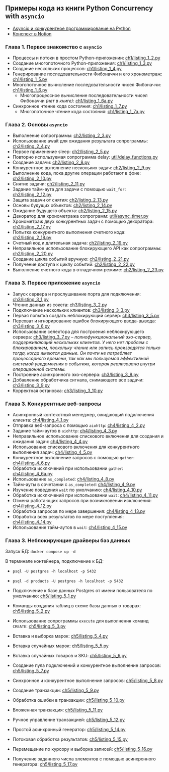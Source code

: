 ## Примеры кода из книги Python Concurrency with `asyncio` 

- [Asyncio и конкурентное программирование на Python](http://library.hazadus.ru/books/47/details/)
- [Конспект в Notion](https://www.notion.so/hazadus/asyncio-f580c8ef34b34318a33de02a40461834?pvs=4)

### Глава 1. Первое знакомство с `asyncio`

- Процессы и потоки в простом Python-приложении: [ch1/listing_1_2.py](ch1/listing_1_2.py)
- Создание многопоточного Python-приложения: [ch1/listing_1_3.py](ch1/listing_1_3.py)
- Создание нескольких процессов: [ch1/listing_1_4.py](ch1/listing_1_4.py)
- Генерирование последовательности Фибоначчи и его хронометраж: [ch1/listing_1_5.py](ch1/listing_1_5.py)
- Многопоточное вычисление последовательности чисел Фибоначчи: [ch1/listing_1_6.py](ch1/listing_1_6.py)
   - Многопроцессное вычисление последовательности чисел Фибоначчи _(нет в книге)_: [ch1/listing_1_6a.py](ch1/listing_1_6a.py) 
- Синхронное чтение кода состояния: [ch1/listing_1_7.py](ch1/listing_1_7.py)
   - Многопоточное чтение кода состояния: [ch1/listing_1_7a.py](ch1/listing_1_7a.py)

### Глава 2. Основы `asyncio`

- Выполнение сопрограммы: [ch2/listing_2_3.py](ch2/listing_2_3.py)
- Использование await для ожидания результата сопрограммы: [ch2/listing_2_4.py](ch2/listing_2_4.py)
- Первое применение sleep: [ch2/listing_2_5.py](ch2/listing_2_5.py)
- Повторно используемая сопрограмма delay: [util/delay_functions.py](util/delay_functions.py)
- Создание задачи: [ch2/listing_2_8.py](ch2/listing_2_8.py)
- Конкурентное выполнение нескольких задач: [ch2/listing_2_9.py](ch2/listing_2_9.py)
- Выполнение кода, пока другие операции работают в фоне: [ch2/listing_2_10.py](ch2/listing_2_10.py)
- Снятие задачи: [ch2/listing_2_11.py](ch2/listing_2_11.py)
- Задание тайм-аута для задачи с помощью `wait_for`: [ch2/listing_2_12.py](ch2/listing_2_12.py)
- Защита задачи от снятия: [ch2/listing_2_13.py](ch2/listing_2_13.py)
- Основы будущих объектов: [ch2/listing_2_14.py](ch2/listing_2_14.py)
- Ожидание будущего объекта: [ch2/listing_2_15.py](ch2/listing_2_15.py)
- Декоратор для хронометража сопрограмм: [util/async_timer.py](util/async_timer.py)
- Хронометраж двух конкурентных задач с помощью декоратора: [ch2/listing_2_17.py](ch2/listing_2_17.py)
- Попытка конкурентного выполнения счетного кода: [ch2/listing_2_18.py](ch2/listing_2_18.py)
- Счетный код и длительная задача: [ch2/listing_2_19.py](ch2/listing_2_19.py)
- Неправильное использование блокирующего API как сопрограммы: [ch2/listing_2_20.py](ch2/listing_2_20.py)
- Создание цикла событий вручную: [ch2/listing_2_21.py](ch2/listing_2_21.py)
- Получение доступа к циклу событий: [ch2/listing_2_22.py](ch2/listing_2_22.py)
- Выполнение счетного кода в отладочном режиме: [ch2/listing_2_23.py](ch2/listing_2_23.py)

### Глава 3. Первое приложение `asyncio`

- Запуск сервера и прослушивание порта для подключения: [ch3/listing_3_1.py](ch3/listing_3_1.py)
- Чтение данных из сокета: [ch3/listing_3_2.py](ch3/listing_3_2.py)
- Подключение нескольких клиентов: [ch3/listing_3_3.py](ch3/listing_3_3.py)
- Первая попытка создать неблокирующий сервер: [ch3/listing_3_5.py](ch3/listing_3_5.py)
- Перехват и игнорирование ошибок блокирующего ввода-вывода: [ch3/listing_3_6.py](ch3/listing_3_6.py)
- Использование селектора для построения неблокирующего сервера: [ch3/listing_3_7.py](ch3/listing_3_7.py) – 
  _полнофункциональный  эхо-сервер, поддерживающий нескольких клиентов. У него нет проблем с блокированием, поскольку 
  чтение или запись производятся только тогда, когда имеются данные. Он почти не потребляет процессорного времени, 
  так как мы пользуемся эффективной системой уведомления о событиях, которая реализована внутри операционной системы._
- Построение асинхронного эхо-сервера: [ch3/listing_3_8.py](ch3/listing_3_8.py)
- Добавление обработчика сигнала, снимающего все задачи: [ch3/listing_3_9.py](ch3/listing_3_9.py)
- Корректная остановка: [ch3/listing_3_10.py](ch3/listing_3_10.py)

### Глава 3. Конкурентные веб-запросы

- Асинхронный контекстный менеджер, ожидающий подключения клиента: [ch4/listing_4_1.py](ch4/listing_4_1.py)
- Отправка веб-запроса с помощью `aiohttp`: [ch4/listing_4_2.py](ch4/listing_4_2.py)
- Задание тайм-аутов в `aiohttp`: [ch4/listing_4_3.py](ch4/listing_4_3.py)
- Неправильное использование спискового включения для создания и ожидания задач: [ch4/listing_4_4.py](ch4/listing_4_4.py)
- Использование спискового включения для конкурентного выполнения задач: [ch4/listing_4_5.py](ch4/listing_4_5.py)
- Конкурентное выполнение запросов с помощью `gather`: [ch4/listing_4_6.py](ch4/listing_4_6.py)
- Обработка исключений при использовании `gather`: [ch4/listing_4_6a.py](ch4/listing_4_6a.py)
- Использование `as_completed`: [ch4/listing_4_8.py](ch4/listing_4_8.py)
- Тайм-ауты в сочетании с `as_completed`: [ch4/listing_4_9.py](ch4/listing_4_9.py)
- Изучение поведения `wait` по умолчанию: [ch4/listing_4_10.py](ch4/listing_4_10.py)
- Обработка исключений при использовании `wait`: [ch4/listing_4_11.py](ch4/listing_4_11.py)
- Отмена работающих запросов при возникновении исключения: [ch4/listing_4_12.py](ch4/listing_4_12.py)
- Обработка запросов по мере завершения: [ch4/listing_4_13.py](ch4/listing_4_13.py)
- Обработка всех результатов по мере поступления: [ch4/listing_4_14.py](ch4/listing_4_14.py)
- Использование тайм-аутов в `wait`: [ch4/listing_4_15.py](ch4/listing_4_15.py)

### Глава 3. Неблокирующие драйверы баз данных

Запуск БД: `docker compose up -d`

В терминале контейнера, подключение к БД:
- `psql -U postgres -h localhost -p 5432`
- `psql -d products -U postgres -h localhost -p 5432`

- Подключение к базе данных Postgres от имени пользователя по умолчанию: [ch5/listing_5_1.py](ch5/listing_5_1.py)
- Команды создания таблиц в схеме базы данных о товарах: [ch5/listing_5_2.py](ch5/listing_5_2.py)
- Использование сопрограммы `execute` для выполнения команд `CREATE`: [ch5/listing_5_3.py](ch5/listing_5_3.py)
- Вставка и выборка марок: [ch5/listing_5_4.py](ch5/listing_5_4.py)
- Вставка случайных марок: [ch5/listing_5_5.py](ch5/listing_5_5.py)
- Вставка случайных товаров и SKU: [ch5/listing_5_6.py](ch5/listing_5_6.py)
- Создание пула подключений и конкурентное выполнение запросов: [ch5/listing_5_7.py](ch5/listing_5_7.py)
- Синхронное и конкурентное выполнение запросов: [ch5/listing_5_8.py](ch5/listing_5_8.py)
- Создание транзакции: [ch5/listing_5_9.py](ch5/listing_5_9.py)
- Обработка ошибки в транзакции: [ch5/listing_5_10.py](ch5/listing_5_10.py)
- Вложенная транзакция: [ch5/listing_5_11.py](ch5/listing_5_11.py)
- Ручное управление транзакцией: [ch5/listing_5_12.py](ch5/listing_5_12.py)
- Простой асинхронный генератор: [ch5/listing_5_14.py](ch5/listing_5_14.py)
- Потоковая обработка результатов: [ch5/listing_5_15.py](ch5/listing_5_15.py)
- Перемещение по курсору и выборка записей: [ch5/listing_5_16.py](ch5/listing_5_16.py)
- Получение заданного числа элементов с помощью асинхронного генератора: [ch5/listing_5_17.py](ch5/listing_5_17.py)
